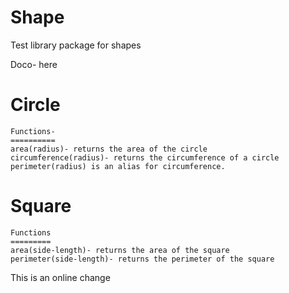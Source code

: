 Shape
=========
Test library package for shapes

Doco- here

Circle
======
    Functions- 
    ==========
    area(radius)- returns the area of the circle
    circumference(radius)- returns the circumference of a circle
    perimeter(radius) is an alias for circumference.

Square
======
    Functions
    =========
    area(side-length)- returns the area of the square
    perimeter(side-length)- returns the perimeter of the square

    
This is an online change